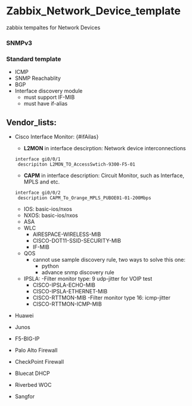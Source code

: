 # Zabbix_Network_Device_template
zabbix tempaltes for Network Devices 
### SNMPv3
### Standard template
- ICMP
- SNMP Reachablity
- BGP
- Interface discovery module
  - must support IF-MIB
  - must have if-alias
## Vendor_lists:
- Cisco
  Interface Monitor: {#ifAilas}
    - **L2MON** in interface descirption: Network device interconnections
    ```
    interface gi0/0/1
     descripiton L2MON_TO_AccessSwtich-9300-F5-01
    ```
    - **CAPM** in interface description: Circuit Monitor, such as Interface, MPLS and etc.
    ```
    interface gi0/0/2
     description CAPM_To_Orange_MPLS_PUBOE01-01-200Mbps
    ```
  - IOS: basic-ios/nxos
  - NXOS: basic-ios/nxos
  - ASA
  - WLC 
    - AIRESPACE-WIRELESS-MIB 
    - CISCO-DOT11-SSID-SECURITY-MIB
    - IF-MIB
  - QOS
    - cannot use sample discovery rule, two ways to solve this one:
      - python
      - advance snmp discovery rule
  - IPSLA:
    -Filter monitor type: 9 udp-jitter for VOIP test
      - CISCO-IPSLA-ECHO-MIB
      - CISCO-IPSLA-ETHERNET-MIB
      - CISCO-RTTMON-MIB 
    -Filter monitor type 16: icmp-jitter 
      - CISCO-RTTMON-ICMP-MIB
    
- Huawei
- Junos
- F5-BIG-IP
- Palo Alto Firewall
- CheckPoint Firewall
- Bluecat DHCP
- Riverbed WOC
- Sangfor
